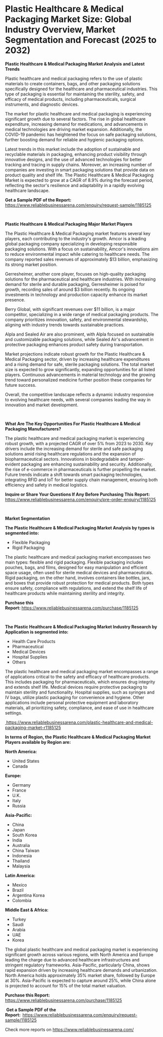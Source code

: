 <p><h1>Plastic Healthcare & Medical Packaging Market Size: Global Industry Overview, Market Segmentation and Forecast (2025 to 2032)</h1></p><p><strong>Plastic Healthcare & Medical Packaging Market Analysis and Latest Trends</strong></p>
<p><p>Plastic healthcare and medical packaging refers to the use of plastic materials to create containers, bags, and other packaging solutions specifically designed for the healthcare and pharmaceutical industries. This type of packaging is essential for maintaining the sterility, safety, and efficacy of medical products, including pharmaceuticals, surgical instruments, and diagnostic devices. </p><p>The market for plastic healthcare and medical packaging is experiencing significant growth due to several factors. The rise in global healthcare expenditure, increasing demand for medications, and advancements in medical technologies are driving market expansion. Additionally, the COVID-19 pandemic has heightened the focus on safe packaging solutions, further boosting demand for reliable and hygienic packaging options.</p><p>Latest trends in this market include the adoption of sustainable and recyclable materials in packaging, enhancing product visibility through innovative designs, and the use of advanced technologies for better tracking and tracing in supply chains. Moreover, an increasing number of companies are investing in smart packaging solutions that provide data on product quality and shelf life. The Plastic Healthcare & Medical Packaging Market is expected to grow at a CAGR of 8.9% during the forecast period, reflecting the sector's resilience and adaptability in a rapidly evolving healthcare landscape.</p></p>
<p><strong>Get a Sample PDF of the Report:&nbsp;</strong> <a href="https://www.reliablebusinessarena.com/enquiry/request-sample/1185125?utm_campaign=1841&utm_medium=2&utm_source=Github&utm_content=ia&utm_term=28032025&utm_id=plastic-healthcare-medical-packaging">https://www.reliablebusinessarena.com/enquiry/request-sample/1185125</a></p>
<p>&nbsp;</p>
<p><strong>Plastic Healthcare & Medical Packaging Major Market Players</strong></p>
<p><p>The Plastic Healthcare & Medical Packaging market features several key players, each contributing to the industry's growth. Amcor is a leading global packaging company specializing in developing responsible packaging solutions. With a focus on sustainability, Amcor's innovations aim to reduce environmental impact while catering to healthcare needs. The company reported sales revenues of approximately $13 billion, emphasizing its strong market position.</p><p>Gerresheimer, another core player, focuses on high-quality packaging solutions for the pharmaceutical and healthcare industries. With increasing demand for sterile and durable packaging, Gerresheimer is poised for growth, recording sales of around $3 billion recently. Its ongoing investments in technology and production capacity enhance its market presence.</p><p>Berry Global, with significant revenues over $11 billion, is a major competitor, specializing in a wide range of medical packaging products. The company prioritizes innovation, safety, and environmental stewardship, aligning with industry trends towards sustainable practices.</p><p>Alpla and Sealed Air are also prominent, with Alpla focused on sustainable and customizable packaging solutions, while Sealed Air's advancement in protective packaging enhances product safety during transportation.</p><p>Market projections indicate robust growth for the Plastic Healthcare & Medical Packaging sector, driven by increasing healthcare expenditures and a rising demand for safe, sterile packaging solutions. The total market size is expected to grow significantly, expanding opportunities for all listed players. Continuous advancements in material technology and the growing trend toward personalized medicine further position these companies for future success.</p><p>Overall, the competitive landscape reflects a dynamic industry responsive to evolving healthcare needs, with several companies leading the way in innovation and market development.</p></p>
<p>&nbsp;</p>
<p><strong>What Are The Key Opportunities For Plastic Healthcare & Medical Packaging Manufacturers?</strong></p>
<p><p>The plastic healthcare and medical packaging market is experiencing robust growth, with a projected CAGR of over 5% from 2023 to 2030. Key drivers include the increasing demand for sterile and safe packaging solutions amid rising healthcare regulations and the expansion of biopharmaceutical sectors. Innovations in biodegradable and tamper-evident packaging are enhancing sustainability and security. Additionally, the rise of e-commerce in pharmaceuticals is further propelling the market. Future trends indicate a shift towards smart packaging technologies, integrating RFID and IoT for better supply chain management, ensuring both efficiency and safety in medical logistics.</p></p>
<p><strong>Inquire or Share Your Questions If Any Before Purchasing This Report:</strong> <a href="https://www.reliablebusinessarena.com/enquiry/pre-order-enquiry/1185125?utm_campaign=1841&utm_medium=2&utm_source=Github&utm_content=ia&utm_term=28032025&utm_id=plastic-healthcare-medical-packaging">https://www.reliablebusinessarena.com/enquiry/pre-order-enquiry/1185125</a></p>
<p>&nbsp;</p>
<p><strong>Market Segmentation</strong></p>
<p><strong>The Plastic Healthcare & Medical Packaging Market Analysis by types is segmented into:</strong></p>
<p><ul><li>Flexible Packaging</li><li>Rigid Packaging</li></ul></p>
<p><p>The plastic healthcare and medical packaging market encompasses two main types: flexible and rigid packaging. Flexible packaging includes pouches, bags, and films, designed for easy manipulation and efficient space usage, often used for sterile medical devices and pharmaceuticals. Rigid packaging, on the other hand, involves containers like bottles, jars, and boxes that provide robust protection for medical products. Both types ensure safety, compliance with regulations, and extend the shelf life of healthcare products while maintaining sterility and integrity.</p></p>
<p><strong>Purchase this Report:&nbsp;</strong><a href="https://www.reliablebusinessarena.com/purchase/1185125?utm_campaign=1841&utm_medium=2&utm_source=Github&utm_content=ia&utm_term=28032025&utm_id=plastic-healthcare-medical-packaging">https://www.reliablebusinessarena.com/purchase/1185125</a></p>
<p>&nbsp;</p>
<p><strong>The Plastic Healthcare & Medical Packaging Market Industry Research by Application is segmented into:</strong></p>
<p><ul><li>Health Care Products</li><li>Pharmaceutical</li><li>Medical Devices</li><li>Hospital Supplies</li><li>Others</li></ul></p>
<p><p>The plastic healthcare and medical packaging market encompasses a range of applications critical to the safety and efficacy of healthcare products. This includes packaging for pharmaceuticals, which ensures drug integrity and extends shelf life. Medical devices require protective packaging to maintain sterility and functionality. Hospital supplies, such as syringes and IV bags, utilize plastic packaging for convenience and hygiene. Other applications include personal protective equipment and laboratory materials, all prioritizing safety, compliance, and ease of use in healthcare settings.</p></p>
<p><a href="https://www.reliablebusinessarena.com/plastic-healthcare-and-medical-packaging-market-r1185125?utm_campaign=1841&utm_medium=2&utm_source=Github&utm_content=ia&utm_term=28032025&utm_id=plastic-healthcare-medical-packaging">&nbsp;https://www.reliablebusinessarena.com/plastic-healthcare-and-medical-packaging-market-r1185125</a></p>
<p><strong>In terms of Region, the Plastic Healthcare & Medical Packaging Market Players available by Region are:</strong></p>
<p>
    <p> <strong> North America: </strong>
        <ul>
            <li>United States</li>
            <li>Canada</li>
        </ul>
        </p> 
    <p> <strong> Europe: </strong>
        <ul>
            <li>Germany</li>
            <li>France</li>
            <li>U.K.</li>
            <li>Italy</li>
            <li>Russia</li>
        </ul>
        </p> 
    <p> <strong> Asia-Pacific: </strong>
        <ul>
            <li>China</li>
            <li>Japan</li>
            <li>South Korea</li>
            <li>India</li>
            <li>Australia</li>
            <li>China Taiwan</li>
            <li>Indonesia</li>
            <li>Thailand</li>
            <li>Malaysia</li>
        </ul>
        </p> 
    <p> <strong> Latin America: </strong>
        <ul>
            <li>Mexico</li>
            <li>Brazil</li>
            <li>Argentina Korea</li>
            <li>Colombia</li>
        </ul>
        </p> 
    <p> <strong> Middle East & Africa: </strong>
        <ul>
            <li>Turkey</li>
            <li>Saudi</li>
            <li>Arabia</li>
            <li>UAE</li>
            <li>Korea</li>
        </ul>
    </p>
    </p>
<p><p>The global plastic healthcare and medical packaging market is experiencing significant growth across various regions, with North America and Europe leading the charge due to advanced healthcare infrastructures and stringent regulatory frameworks. Asia-Pacific, particularly China, shows rapid expansion driven by increasing healthcare demands and urbanization. North America holds approximately 35% market share, followed by Europe at 30%. Asia-Pacific is expected to capture around 25%, while China alone is projected to account for 15% of the total market valuation.</p></p>
<p><strong>Purchase this Report: </strong><a href="https://www.reliablebusinessarena.com/purchase/1185125?utm_campaign=1841&utm_medium=2&utm_source=Github&utm_content=ia&utm_term=28032025&utm_id=plastic-healthcare-medical-packaging">https://www.reliablebusinessarena.com/purchase/1185125</a></p>
<p>&nbsp;<strong>Get a Sample PDF of the Report:&nbsp;&nbsp;</strong><a href="https://www.reliablebusinessarena.com/enquiry/request-sample/1185125?utm_campaign=1841&utm_medium=2&utm_source=Github&utm_content=ia&utm_term=28032025&utm_id=plastic-healthcare-medical-packaging">https://www.reliablebusinessarena.com/enquiry/request-sample/1185125</a></p>
<p><strong></strong></p>
<p>Check more reports on <a href="https://www.reliablebusinessarena.com/?utm_campaign=1841&utm_medium=2&utm_source=Github&utm_content=ia&utm_term=28032025&utm_id=plastic-healthcare-medical-packaging">https://www.reliablebusinessarena.com/</a></p>